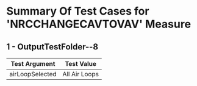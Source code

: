 # Summary Of Test Cases for 'NRCCHANGECAVTOVAV' Measure
 
## 1 - OutputTestFolder--8
| Test Argument | Test Value |
| ------------- | ---------- |
| airLoopSelected |All Air Loops |
 
